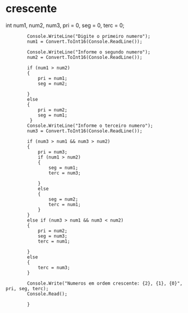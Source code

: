 # crescente 
  int num1, num2, num3, pri = 0, seg = 0, terc = 0;

            Console.WriteLine("Digite o primeiro numero");
            num1 = Convert.ToInt16(Console.ReadLine());

            Console.WriteLine("Informe o segundo numero");
            num2 = Convert.ToInt16(Console.ReadLine());

            if (num1 > num2)
            {
                pri = num1;
                seg = num2;

            }
            else
            {
                pri = num2;
                seg = num1;
             }
            Console.WriteLine("Informe o terceiro numero");
            num3 = Convert.ToInt16(Console.ReadLine());

            if (num3 > num1 && num3 > num2)
            {
                pri = num3;
                if (num1 > num2)
                {
                    seg = num1;
                    terc = num3;

                }
                else
                {
                    seg = num2;
                    terc = num1;
                }
            }
            else if (num3 > num1 && num3 < num2)
            {
                pri = num2;
                seg = num3;
                terc = num1;

            }
            else
            {
                terc = num3;
            }

            Console.Write("Numeros em ordem crescente: {2}, {1}, {0}", pri, seg, terc);
            Console.Read();
            
            }
